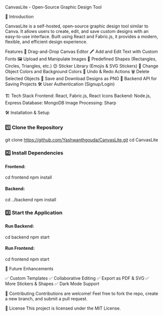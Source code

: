 CanvasLite - Open-Source Graphic Design Tool

📌 Introduction

CanvasLite is a self-hosted, open-source graphic design tool similar to Canva. It allows users to create, edit, and save custom designs with an easy-to-use interface. Built using React and Fabric.js, it provides a modern, flexible, and efficient design experience.

Features
🎨 Drag-and-Drop Canvas Editor
🖍️ Add and Edit Text with Custom Fonts
🖼️ Upload and Manipulate Images
🔺 Predefined Shapes (Rectangles, Circles, Triangles, etc.)
😊 Sticker Library (Emojis & SVG Stickers)
🎨 Change Object Colors and Background Colors
🔄 Undo & Redo Actions
🗑️ Delete Selected Objects
💾 Save and Download Designs as PNG
🔗 Backend API for Saving Projects
🛠 User Authentication (Signup/Login)


🏗️ Tech Stack
Frontend: React, Fabric.js, React Icons
Backend: Node.js, Express
Database: MongoDB
Image Processing: Sharp


🛠️ Installation & Setup
### 1️⃣ Clone the Repository
git clone https://github.com/Yashwanthgouda/CanvasLite.git
cd CanvasLite

### 2️⃣ Install Dependencies
#### Frontend:

cd frontend
npm install


#### Backend:

cd ../backend
npm install


### 3️⃣ Start the Application
#### Run Backend:

cd backend
npm start


#### Run Frontend:

cd frontend
npm start




📌 Future Enhancements

✅ Custom Templates
✅ Collaborative Editing
✅ Export as PDF & SVG
✅ More Stickers & Shapes
✅ Dark Mode Support

🤝 Contributing
Contributions are welcome! Feel free to fork the repo, create a new branch, and submit a pull request.

📃 License
This project is licensed under the MIT License.
